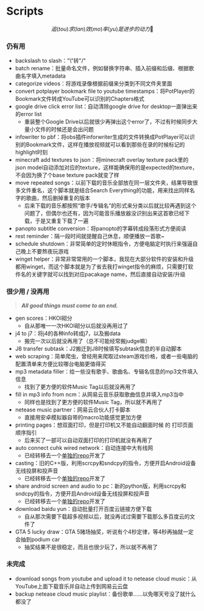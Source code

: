 # Scripts

$$
追(tou)求(lan)效(mo)率(yu)是进步的动力💩
$$

### 仍有用

- backslash to slash："\\"转"/"
- batch rename：批量命名文件，例如替换字符串、插入前缀和后缀、根据歌曲名字填入metadata
- categorize videos：将游戏录像根据前缀来分类到不同文件夹里面
- convert potplayer bookmark file to youtube timestamps：将PotPlayer的Bookmark文件转成YouTube可以识别的Chapters格式
- google drive click error list：自动清除google drive for desktop一直弹出来的error list
    - 重装整个Google Drive以后就很少再弹出这个error了，不过有时候同步大量小文件的时候还是会出问题
- infowriter to pbf：将obs插件inforwriter生成的文件转换成PotPlayer可以识别的Bookmark文件，这样在播放视频就可以看到那些在录的时候标记的highlight时刻
- minecraft add textures to json：将minecraft overlay texture pack里的json model自动添加对应的texture，这样能确保用的是expected的texture，不会因为换了个base texture pack就变了样
- move repeated songs：以前下载的音乐全部放在同一层文件夹，结果导致很多文件重名，这个脚本就是结合Search Everything的功能，用来找出同样名字的歌曲，然后删掉重复的版本
    - 后来下载的音乐都按照“歌手/专辑名”的形式来分类以后就比较再遇到这个问题了，但偶尔也还有，因为可能音乐播放器没识别出来这首歌已经下载，于是又重复下载了一遍
- panopto subtitle conversion：将panopto的字幕转成段落形式方便阅读
- rest reminder：隔一段时间就提醒自己休息，顺便播放一首歌~
- schedule shutdown：非常简单的定时休眠指令，方便电脑定时执行来强逼自己晚上不要熬夜玩游戏
- winget helper：非常非常常用的一个脚本，我现在大部分软件的安装和升级都用winget，而这个脚本就是为了省去我打winget指令的麻烦，只需要打软件名的关键字就可以找到对应pacakage name，然后直接自动安装/升级

### 很少用 / 没再用

> ***All good things must come to an end.***
> 
- gen scores：HKOI砌分
    - 自从那唯一一次HKOI砌分以后就没再用过了
- j4 to j7：将j4的各种info转成j7，以及搬data
    - 搬完一次以后就没再用了（总不可能经常搬judge嘛）
- J8 transfer subtask：J2搬迁到J8时候填写subtask信息的半自动脚本
- web scraping：简单爬虫，曾经用来爬取过steam游戏价格，或者一些电脑的配置清单来方便比较哪台电脑更值得买
- mp3 metadata filler：给一些没有歌手、歌曲名、专辑名信息的mp3文件填入信息
    - 找到了更方便的软件Music Tag以后就没再用了
- fill in mp3 info from ncm：从网易云音乐获取歌曲信息并填入mp3当中
    - 同样也是找到了更方便的软件Music Tag，所以就不再用了
- netease music partner：网易云合伙人打卡脚本
    - 直接用安卓模拟器自带的macro功能感觉更加方便
- printing pages：想双面打印，但是打印机又不能自动翻面时候 的 打印页面顺序指引
    - 后来买了一部可以自动双面打印的打印机就没有再用了
- auto connect cuhk wired network：自动连接中大有线网
    - 已经转移去一个[单独的repo](https://github.com/EagleZhen/CUHK-Wired-Network-Auto-Login)开发了
- casting：旧的C++版，利用scrcpy和sndcpy的指令，方便开启Android设备无线投屏和投声音
    - 已经转移去一个[单独的repo](https://github.com/EagleZhen/android-screen-casting)开发了
- share android screen and audio to pc：新的python版，利用scrcpy和sndcpy的指令，方便开启Android设备无线投屏和投声音
    - 已经转移去一个[单独的repo](https://github.com/EagleZhen/android-screen-casting)开发了
- download baidu yun：自动批量打开百度云链接方便下载
    - 自从那次需要下载超多视频以后，就没再试过需要下载那么多百度云的文件了
- GTA 5 lucky draw：GTA 5赌场抽奖，听说有个4秒定律，等4秒再抽就一定会抽到podium car
    - 抽奖结果不是很稳定，而且也很少玩了，所以就不再用了

### 未完成

- download songs from youtube and upload it to netease cloud music：从YouTube上面下载音乐并自动上传到网易云云盘
- backup netease cloud music playlist：备份歌单……以免哪天号没了就什么都没了